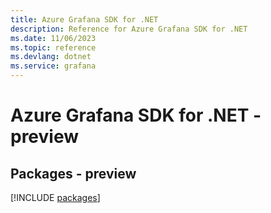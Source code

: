 ```yaml
---
title: Azure Grafana SDK for .NET
description: Reference for Azure Grafana SDK for .NET
ms.date: 11/06/2023
ms.topic: reference
ms.devlang: dotnet
ms.service: grafana
---
```

# Azure Grafana SDK for .NET - preview
## Packages - preview
[!INCLUDE [packages](grafana-index.md)]